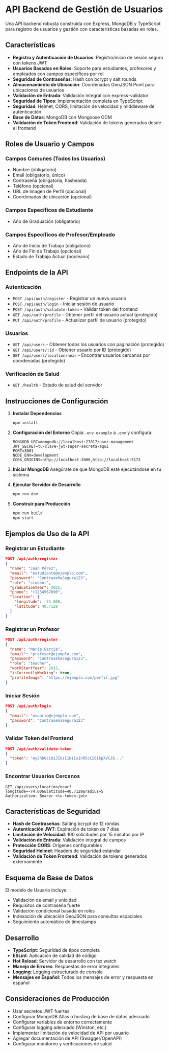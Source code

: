 # API Backend de Gestión de Usuarios

Una API backend robusta construida con Express, MongoDB y TypeScript para registro de usuarios y gestión con características basadas en roles.

## Características

- **Registro y Autenticación de Usuarios**: Registro/inicio de sesión seguro con tokens JWT
- **Usuarios Basados en Roles**: Soporte para estudiantes, profesores y empleados con campos específicos por rol
- **Seguridad de Contraseñas**: Hash con bcrypt y salt rounds
- **Almacenamiento de Ubicación**: Coordenadas GeoJSON Point para ubicaciones de usuarios
- **Validación de Entrada**: Validación integral con express-validator
- **Seguridad de Tipos**: Implementación completa en TypeScript
- **Seguridad**: Helmet, CORS, limitación de velocidad y middleware de autenticación
- **Base de Datos**: MongoDB con Mongoose ODM
- **Validación de Token Frontend**: Validación de tokens generados desde el frontend

## Roles de Usuario y Campos

### Campos Comunes (Todos los Usuarios)
- Nombre (obligatorio)
- Email (obligatorio, único)
- Contraseña (obligatoria, hasheada)
- Teléfono (opcional)
- URL de Imagen de Perfil (opcional)
- Coordenadas de ubicación (opcional)

### Campos Específicos de Estudiante
- Año de Graduación (obligatorio)

### Campos Específicos de Profesor/Empleado
- Año de Inicio de Trabajo (obligatorio)
- Año de Fin de Trabajo (opcional)
- Estado de Trabajo Actual (booleano)

## Endpoints de la API

### Autenticación
- `POST /api/auth/register` - Registrar un nuevo usuario
- `POST /api/auth/login` - Iniciar sesión de usuario
- `POST /api/auth/validate-token` - Validar token del frontend
- `GET /api/auth/profile` - Obtener perfil del usuario actual (protegido)
- `PUT /api/auth/profile` - Actualizar perfil de usuario (protegido)

### Usuarios
- `GET /api/users` - Obtener todos los usuarios con paginación (protegido)
- `GET /api/users/:id` - Obtener usuario por ID (protegido)
- `GET /api/users/location/near` - Encontrar usuarios cercanos por coordenadas (protegido)

### Verificación de Salud
- `GET /health` - Estado de salud del servidor

## Instrucciones de Configuración

1. **Instalar Dependencias**
   ```bash
   npm install
   ```

2. **Configuración del Entorno**
   Copia `.env.example` a `.env` y configura:
   ```env
   MONGODB_URI=mongodb://localhost:27017/user-management
   JWT_SECRET=tu-clave-jwt-super-secreta-aqui
   PORT=3001
   NODE_ENV=development
   CORS_ORIGINS=http://localhost:3000,http://localhost:5173
   ```

3. **Iniciar MongoDB**
   Asegúrate de que MongoDB esté ejecutándose en tu sistema

4. **Ejecutar Servidor de Desarrollo**
   ```bash
   npm run dev
   ```

5. **Construir para Producción**
   ```bash
   npm run build
   npm start
   ```

## Ejemplos de Uso de la API

### Registrar un Estudiante
```json
POST /api/auth/register
{
  "name": "Juan Pérez",
  "email": "estudiante@ejemplo.com",
  "password": "ContraseñaSegura123",
  "role": "student",
  "graduationYear": 2025,
  "phone": "+1234567890",
  "location": {
    "longitude": -74.006,
    "latitude": 40.7128
  }
}
```

### Registrar un Profesor
```json
POST /api/auth/register
{
  "name": "María García",
  "email": "profesor@ejemplo.com",
  "password": "ContraseñaSegura123",
  "role": "teacher",
  "workStartYear": 2015,
  "isCurrentlyWorking": true,
  "profileImage": "https://ejemplo.com/perfil.jpg"
}
```

### Iniciar Sesión
```json
POST /api/auth/login
{
  "email": "usuario@ejemplo.com",
  "password": "ContraseñaSegura123"
}
```

### Validar Token del Frontend
```json
POST /api/auth/validate-token
{
  "token": "eyJhbGciOiJIUzI1NiIsInR5cCI6IkpXVCJ9..."
}
```

### Encontrar Usuarios Cercanos
```
GET /api/users/location/near?longitude=-74.006&latitude=40.7128&radius=5
Authorization: Bearer <tu-token-jwt>
```

## Características de Seguridad

- **Hash de Contraseñas**: Salting bcrypt de 12 rondas
- **Autenticación JWT**: Expiración de token de 7 días
- **Limitación de Velocidad**: 100 solicitudes por 15 minutos por IP
- **Validación de Entrada**: Validación integral de campos
- **Protección CORS**: Orígenes configurables
- **Seguridad Helmet**: Headers de seguridad estándar
- **Validación de Token Frontend**: Validación de tokens generados externamente

## Esquema de Base de Datos

El modelo de Usuario incluye:
- Validación de email y unicidad
- Requisitos de contraseña fuerte
- Validación condicional basada en roles
- Indexación de ubicación GeoJSON para consultas espaciales
- Seguimiento automático de timestamps

## Desarrollo

- **TypeScript**: Seguridad de tipos completa
- **ESLint**: Aplicación de calidad de código
- **Hot Reload**: Servidor de desarrollo con tsx watch
- **Manejo de Errores**: Respuestas de error integrales
- **Logging**: Logging estructurado de consola
- **Mensajes en Español**: Todos los mensajes de error y respuesta en español

## Consideraciones de Producción

- Usar secretos JWT fuertes
- Configurar MongoDB Atlas o hosting de base de datos adecuado
- Configurar variables de entorno correctamente
- Configurar logging adecuado (Winston, etc.)
- Implementar limitación de velocidad de API por usuario
- Agregar documentación de API (Swagger/OpenAPI)
- Configurar monitoreo y verificaciones de salud